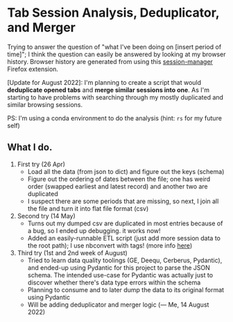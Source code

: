 # Tab Session Analysis, Deduplicator, and Merger

Trying to answer the question of "what I've been doing on [insert period of time]"; I think the question can easily be answered by looking at my browser history. Browser history are generated from using this [session-manager](https://github.com/sienori/Tab-Session-Manager) Firefox extension.

[Update for August 2022]: I'm planning to create a script that would **deduplicate opened tabs** and **merge similar sessions into one**. As I'm starting to have problems with searching through my mostly duplicated and similar browsing sessions.

PS: I'm using a conda environment to do the analysis (hint: `rs` for my future self)

## What I do.

1. First try (26 Apr)
    - Load all the data (from json to dict) and figure out the keys (schema)
    - Figure out the ordering of dates between the file; one has weird order (swapped earliest and latest record) and another two are duplicated
    - I suspect there are some periods that are missing, so next, I join all the file and turn it into flat file format (csv)
2. Second try (14 May)
    - Turns out my dumped csv are duplicated in most entries because of a bug, so I ended up debugging. it works now!
    - Added an easily-runnable ETL script (just add more session data to the root path); I use nbconvert with tags! (more info [here](https://stackoverflow.com/a/48084050/8996974))
3. Third try (1st and 2nd week of August)
    - Tried to learn data quality toolings (GE, Deequ, Cerberus, Pydantic), and ended-up using Pydantic for this project to parse the JSON schema. The intended use-case for Pydantic was actually just to discover whether there's data type errors within the schema
    - Planning to consume and to later dump the data to its original format using Pydantic
    - Will be adding deduplicator and merger logic (— Me, 14 August 2022)

